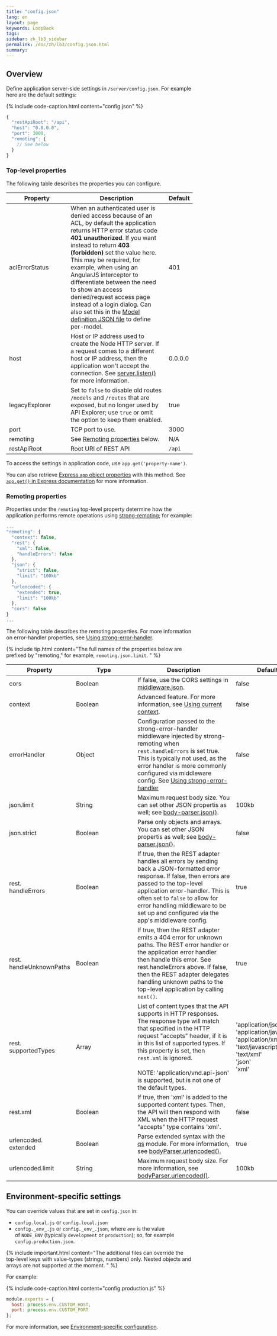 ```yaml
---
title: "config.json"
lang: en
layout: page
keywords: LoopBack
tags:
sidebar: zh_lb3_sidebar
permalink: /doc/zh/lb3/config.json.html
summary:
---
```


## Overview

Define application server-side settings in `/server/config.json`. For example here are the default settings:

{% include code-caption.html content="config.json" %}
```javascript
{
  "restApiRoot": "/api",
  "host": "0.0.0.0",
  "port": 3000,
  "remoting": {
    // See below
  }
}
```

### Top-level properties

The following table describes the properties you can configure.

<table>
  <thead>
    <tr>
      <th width="150">Property</th>
      <th>Description</th>
      <th>Default</th>
    </tr>
  </thead>
  <tbody>    
    <tr>
      <td>
        aclErrorStatus
      </td>
      <td>
        When an authenticated user is denied access because of an ACL, by default the application returns HTTP error status code <strong>401 unauthorized</strong>. If you want instead to return <strong>403 (forbidden)</strong> set the value here. This may be required, for example, when using an AngularJS interceptor to differentiate between the need to show an access denied/request access page instead of a login dialog.
        Can also set this in the <a href="Model-definition-JSON-file.html">Model definition JSON file</a> to define per-model.
      </td>
      <td>401</td>
    </tr>
    <tr>
      <td>host</td>
      <td>
        Host or IP address used to create the Node HTTP server. If a request comes to a different host or IP address, then the application won't accept the connection. See <a href="http://nodejs.org/api/http.html#http_server_listen_port_hostname_backlog_callback" class="external-link" rel="nofollow">server.listen()</a> for more information.
      </td>
      <td>0.0.0.0</td>
    </tr>
    <tr>
      <td>legacyExplorer</td>
      <td>
        Set to <code>false</code> to disable old routes <code>/models</code> and <code>/routes</code> that are exposed, but no longer used by API Explorer; use <code>true</code> or omit the option to keep them enabled.
      </td>
      <td>true</td>
    </tr>
    <tr>
      <td>port</td>
      <td>TCP port to use.</td>
      <td>3000</td>
    </tr>
    <tr>
      <td>remoting</td>
      <td>See <a href="#remoting-properties">Remoting properties</a> below.</td>
      <td>N/A</td>
    </tr>
    <tr>
      <td>restApiRoot</td>
      <td>Root URI of REST API</td>
      <td><code>/api</code></td>
    </tr>
  </tbody>
</table>

To access the settings in application code, use `app.get('property-name')`.

You can also retrieve [Express `app` object properties](http://expressjs.com/4x/api.html#app.settings.table) with this method.
See [`app.get()` in Express documentation](http://expressjs.com/4x/api.html#app.get) for more information.

### Remoting properties

Properties under the `remoting` top-level property determine how the application performs remote operations using [strong-remoting](Strong-remoting.html); for example:

```javascript
...
"remoting": {
  "context": false,
  "rest": {
    "xml": false,
    "handleErrors": false
  },
  "json": {
    "strict": false,
    "limit": "100kb"
  },
  "urlencoded": {
    "extended": true,
    "limit": "100kb"
  },
  "cors": false
}
...
```

The following table describes the remoting properties.  For more information on error-handler properties, see [Using strong-error-handler](Using-strong-error-handler.html).

{% include tip.html content="The full names of the properties below are prefixed by \"remoting,\" for example, `remoting.json.limit`.
" %}

<table style="width: 800px;">
  <thead>
    <tr>
      <th width="150">Property</th>
      <th width="150">Type</th>
      <th>Description</th>
      <th >Default</th>
    </tr>
  </thead>
  <tbody>
    <tr>
      <td>cors</td>
      <td>Boolean</td>
      <td>If false, use the CORS settings in <a href="middleware.json.html">middleware.json</a>.</td>
      <td>false</td>
    </tr>
    <tr>
      <td>context</td>
      <td>Boolean</td>
      <td>Advanced feature. For more information, see <a href="Using-current-context.html">Using current context</a>.</td>
      <td>false</td>
    </tr>
    <tr>
      <td>errorHandler</td>
      <td>Object</td>
      <td>Configuration passed to the strong-error-handler middleware injected by strong-remoting when <code>rest.handleErrors</code> is set true. This is typically not used, as the error handler is more commonly configured via middleware config. See <a href="Using-strong-error-handler.html">Using strong-error-handler</a></td>
      <td>false</td>
    </tr>
    <tr>
      <td>json.limit</td>
      <td>String</td>
      <td>
        Maximum request body size.
        You can set other JSON propertis as well; see <a href="https://www.npmjs.com/package/body-parser#bodyparser-json-options-" class="external-link" rel="nofollow">body-parser.json()</a>.
      </td>
      <td>100kb</td>
    </tr>
    <tr>
      <td>json.strict</td>
      <td>Boolean</td>
      <td>
        Parse only objects and arrays.
        You can set other JSON propertis as well; see <a href="https://www.npmjs.com/package/body-parser#bodyparser-json-options-" class="external-link" rel="nofollow">body-parser.json()</a>.
      </td>
      <td>false</td>
    </tr>
    <tr>
      <td>rest.<br/>handleErrors</td>
      <td>Boolean</td>
      <td>If true, then the REST adapter handles all errors by sending back a JSON-formatted error response. If false, then errors are passed to the top-level application error-handler. This is often set to <code>false</code> to allow for error handling middleware to be set up and configured via the app's middleware config.</td>
      <td>true</td>
    </tr>
    <tr>
      <td>rest.<br/>handleUnknownPaths</td>
      <td>Boolean</td>
      <td>
        If true, then the REST adapter emits a 404 error for unknown paths. The REST error handler or the application error handler then handle this error. See rest.handleErrors above.
        If false, then the REST adapter delegates handling unknown paths to the top-level application by calling <code>next()</code>.
      </td>
      <td>true</td>
    </tr>
    <tr>
      <td>rest.<br/>supportedTypes</td>
      <td>Array</td>
      <td>
        List of content types that the API supports in HTTP responses.
        The response type will match that specified in the HTTP request "accepts" header, if it is in this list of supported types.
        If this property is set, then <code>rest.xml</code> is ignored.<br/><br/>
        NOTE: 'application/vnd.api-json' is supported, but is not one of the default types.
      </td>
      <td>
        'application/json'<br>'application/javascript'<br>'application/xml'<br>'text/javascript'<br>'text/xml'<br>'json'<br>'xml'
      </td>
    </tr>
    <tr>
      <td>rest.xml</td>
      <td>Boolean</td>
      <td>
        If true, then 'xml' is added to the supported content types. Then, the API will then respond with XML when the HTTP request "accepts" type contains 'xml'.
      </td>
      <td>false</td>
    </tr>
    <tr>
      <td>urlencoded.<br/>extended</td>
      <td>Boolean</td>
      <td>
        Parse extended syntax with the <a href="https://www.npmjs.org/package/qs" class="external-link">qs</a> module.
        For more information, see <a href="https://www.npmjs.com/package/body-parser#bodyparser-urlencoded-options"  class="external-link">bodyParser.urlencoded()</a>.
      </td>
      <td>true</td>
    </tr>
    <tr>
      <td>urlencoded.limit</td>
      <td>String</td>
      <td>
        Maximum request body size.
        For more information, see <a href="https://www.npmjs.com/package/body-parser#bodyparser-urlencoded-options-" class="external-link">bodyParser.urlencoded()</a>.
      </td>
      <td>100kb</td>
    </tr>
  </tbody>
</table>

## Environment-specific settings

You can override values that are set in `config.json` in:

* `config.local.js` or `config.local.json`
* `config._env_.js` or `config._env_.json`, where _`env`_ is the value of `NODE_ENV` (typically `development` or `production`); so, for example `config.production.json`.

{% include important.html content="The additional files can override the top-level keys with value-types (strings, numbers) only. Nested objects and arrays are not supported at the moment.
" %}

For example:

{% include code-caption.html content="config.production.js" %}
```javascript
module.exports = {
  host: process.env.CUSTOM_HOST,
  port: process.env.CUSTOM_PORT
};
```

For more information, see [Environment-specific configuration](Environment-specific-configuration.html).
